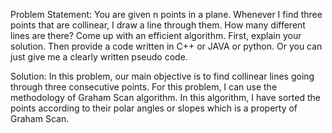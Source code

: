 Problem Statement: You are given n points in a plane. Whenever I find three points that are collinear, I draw a line through them. How many different lines are there? Come up with an efficient algorithm. First, explain your solution. Then provide a code written in C++ or JAVA or python. Or you can just give me a
clearly written pseudo code.

Solution: In this problem, our main objective is to find collinear lines going through three consecutive points. For this problem, I can use the methodology of Graham Scan algorithm. In this algorithm, I have sorted the points according to their polar angles
or slopes which is a property of Graham Scan.
